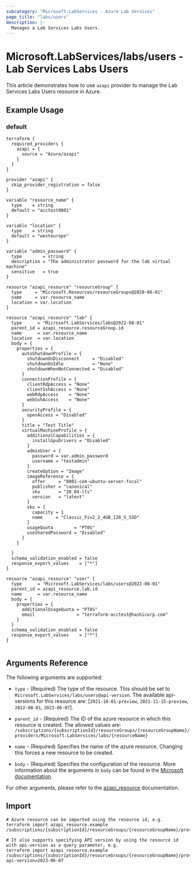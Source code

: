 ```yaml
---
subcategory: "Microsoft.LabServices - Azure Lab Services"
page_title: "labs/users"
description: |-
  Manages a Lab Services Labs Users.
---
```


# Microsoft.LabServices/labs/users - Lab Services Labs Users

This article demonstrates how to use `azapi` provider to manage the Lab Services Labs Users resource in Azure.



## Example Usage

### default

```hcl
terraform {
  required_providers {
    azapi = {
      source = "Azure/azapi"
    }
  }
}

provider "azapi" {
  skip_provider_registration = false
}

variable "resource_name" {
  type    = string
  default = "acctest0001"
}

variable "location" {
  type    = string
  default = "westeurope"
}

variable "admin_password" {
  type        = string
  description = "The administrator password for the lab virtual machine"
  sensitive   = true
}

resource "azapi_resource" "resourceGroup" {
  type     = "Microsoft.Resources/resourceGroups@2020-06-01"
  name     = var.resource_name
  location = var.location
}

resource "azapi_resource" "lab" {
  type      = "Microsoft.LabServices/labs@2022-08-01"
  parent_id = azapi_resource.resourceGroup.id
  name      = var.resource_name
  location  = var.location
  body = {
    properties = {
      autoShutdownProfile = {
        shutdownOnDisconnect     = "Disabled"
        shutdownOnIdle           = "None"
        shutdownWhenNotConnected = "Disabled"
      }
      connectionProfile = {
        clientRdpAccess = "None"
        clientSshAccess = "None"
        webRdpAccess    = "None"
        webSshAccess    = "None"
      }
      securityProfile = {
        openAccess = "Disabled"
      }
      title = "Test Title"
      virtualMachineProfile = {
        additionalCapabilities = {
          installGpuDrivers = "Disabled"
        }
        adminUser = {
          password = var.admin_password
          username = "testadmin"
        }
        createOption = "Image"
        imageReference = {
          offer     = "0001-com-ubuntu-server-focal"
          publisher = "canonical"
          sku       = "20_04-lts"
          version   = "latest"
        }
        sku = {
          capacity = 1
          name     = "Classic_Fsv2_2_4GB_128_S_SSD"
        }
        usageQuota        = "PT0S"
        useSharedPassword = "Disabled"
      }
    }

  }
  schema_validation_enabled = false
  response_export_values    = ["*"]
}

resource "azapi_resource" "user" {
  type      = "Microsoft.LabServices/labs/users@2022-08-01"
  parent_id = azapi_resource.lab.id
  name      = var.resource_name
  body = {
    properties = {
      additionalUsageQuota = "PT0S"
      email                = "terraform-acctest@hashicorp.com"
    }
  }
  schema_validation_enabled = false
  response_export_values    = ["*"]
}


```



## Arguments Reference

The following arguments are supported:

* `type` - (Required) The type of the resource. This should be set to `Microsoft.LabServices/labs/users@api-version`. The available api-versions for this resource are: [`2021-10-01-preview`, `2021-11-15-preview`, `2022-08-01`, `2023-06-07`].

* `parent_id` - (Required) The ID of the azure resource in which this resource is created. The allowed values are:  
  `/subscriptions/{subscriptionId}/resourceGroups/{resourceGroupName}/providers/Microsoft.LabServices/labs/{resourceName}`

* `name` - (Required) Specifies the name of the azure resource. Changing this forces a new resource to be created.

* `body` - (Required) Specifies the configuration of the resource. More information about the arguments in `body` can be found in the [Microsoft documentation](https://learn.microsoft.com/en-us/azure/templates/Microsoft.LabServices/labs/users?pivots=deployment-language-terraform).

For other arguments, please refer to the [azapi_resource](https://registry.terraform.io/providers/Azure/azapi/latest/docs/resources/resource) documentation.

## Import

 ```shell
 # Azure resource can be imported using the resource id, e.g.
 terraform import azapi_resource.example /subscriptions/{subscriptionId}/resourceGroups/{resourceGroupName}/providers/Microsoft.LabServices/labs/{resourceName}/users/{resourceName}
 
 # It also supports specifying API version by using the resource id with api-version as a query parameter, e.g.
 terraform import azapi_resource.example /subscriptions/{subscriptionId}/resourceGroups/{resourceGroupName}/providers/Microsoft.LabServices/labs/{resourceName}/users/{resourceName}?api-version=2023-06-07
 ```
